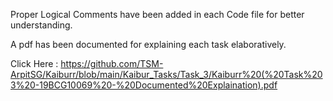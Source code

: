 Proper Logical Comments have been added in each Code file for better understanding. 

A pdf has been documented for explaining each task elaboratively.

Click Here : https://github.com/TSM-ArpitSG/Kaiburr/blob/main/Kaibur_Tasks/Task_3/Kaiburr%20(%20Task%203%20-19BCG10069%20-%20Documented%20Explaination).pdf
